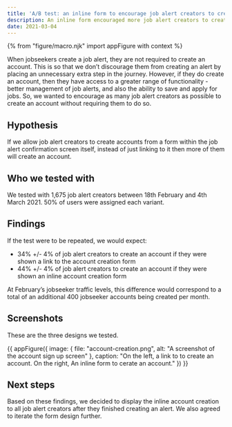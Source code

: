 ```yaml
---
title: 'A/B test: an inline form to encourage job alert creators to create an account'
description: An inline form encouraged more job alert creators to create an account.
date: 2021-03-04
---
```


{% from "figure/macro.njk" import appFigure with context %}

When jobseekers create a job alert, they are not required to create an account. This is so that we don’t discourage them from creating an alert by placing an unnecessary extra step in the journey. However, if they do create an account, then they have access to a greater range of functionality - better management of job alerts, and also the ability to save and apply for jobs. So, we wanted to encourage as many job alert creators as possible to create an account without requiring them to do so.

## Hypothesis

If we allow job alert creators to create accounts from a form within the job alert confirmation screen itself, instead of just linking to it then more of them will create an account.

## Who we tested with

We tested with 1,675 job alert creators between 18th February and 4th March 2021. 50% of users were assigned each variant.

## Findings

If the test were to be repeated, we would expect:

* 34% +/- 4% of job alert creators to create an account if they were shown a link to the account creation form
* 44% +/- 4% of job alert creators to create an account if they were shown an inline account creation form

At February’s jobseeker traffic levels, this difference would correspond to a total of an additional 400 jobseeker accounts being created per month.

## Screenshots

These are the three designs we tested.

{{ appFigure({
  image: {
    file: "account-creation.png",
    alt: "A screenshot of the account sign up screen" 
   },
  caption: "On the left, a link to to create an account. On the right, An inline form to cerate an account."
}) }}

## Next steps

Based on these findings, we decided to display the inline account creation to all job alert creators after they finished creating an alert. We also agreed to iterate the form design further.
